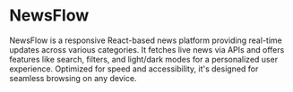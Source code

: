 # NewsFlow
NewsFlow is a responsive React-based news platform providing real-time updates across various categories. It fetches live news via APIs and offers features like search, filters, and light/dark modes for a personalized user experience. Optimized for speed and accessibility, it's designed for seamless browsing on any device.
